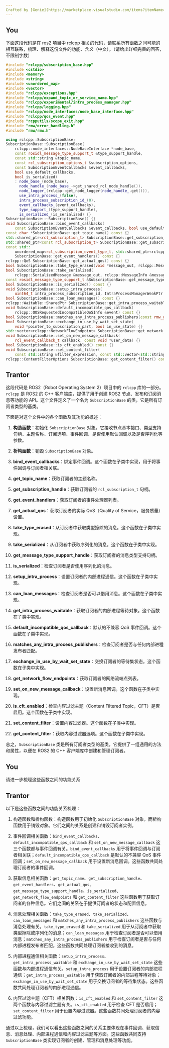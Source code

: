 ```yaml
---
Crafted by [Genie](https://marketplace.visualstudio.com/items?itemName=genieai.chatgpt-vscode)
---
```


## You

下面这段代码是在 ros2 项目中 rclcpp 相关的代码，请联系所有函数之间可能的相互联系，梳理、解释这份文件的功能、含义（中文）。（请给出详细完善的回答，不限制字数）

```cpp
#include "rclcpp/subscription_base.hpp"
#include <cstdio>
#include <memory>
#include <string>
#include <unordered_map>
#include <vector>
#include "rclcpp/exceptions.hpp"
#include "rclcpp/expand_topic_or_service_name.hpp"
#include "rclcpp/experimental/intra_process_manager.hpp"
#include "rclcpp/logging.hpp"
#include "rclcpp/node_interfaces/node_base_interface.hpp"
#include "rclcpp/qos_event.hpp"
#include "rcpputils/scope_exit.hpp"
#include "rmw/error_handling.h"
#include "rmw/rmw.h"

using rclcpp::SubscriptionBase;
SubscriptionBase::SubscriptionBase(
    rclcpp::node_interfaces::NodeBaseInterface *node_base,
    const rosidl_message_type_support_t &type_support_handle,
    const std::string &topic_name,
    const rcl_subscription_options_t &subscription_options,
    const SubscriptionEventCallbacks &event_callbacks,
    bool use_default_callbacks,
    bool is_serialized)
    : node_base_(node_base),
      node_handle_(node_base_->get_shared_rcl_node_handle()),
      node_logger_(rclcpp::get_node_logger(node_handle_.get())),
      use_intra_process_(false),
      intra_process_subscription_id_(0),
      event_callbacks_(event_callbacks),
      type_support_(type_support_handle),
      is_serialized_(is_serialized) {}
SubscriptionBase::~SubscriptionBase() {}
void SubscriptionBase::bind_event_callbacks(
    const SubscriptionEventCallbacks &event_callbacks, bool use_default_callbacks) {}
const char *SubscriptionBase::get_topic_name() const {}
std::shared_ptr<rcl_subscription_t> SubscriptionBase::get_subscription_handle() {}
std::shared_ptr<const rcl_subscription_t> SubscriptionBase::get_subscription_handle() const {}
const std::
    unordered_map<rcl_subscription_event_type_t, std::shared_ptr<rclcpp::QOSEventHandlerBase>> &
    SubscriptionBase::get_event_handlers() const {}
rclcpp::QoS SubscriptionBase::get_actual_qos() const {}
bool SubscriptionBase::take_type_erased(void *message_out, rclcpp::MessageInfo &message_info_out) {}
bool SubscriptionBase::take_serialized(
    rclcpp::SerializedMessage &message_out, rclcpp::MessageInfo &message_info_out) {}
const rosidl_message_type_support_t &SubscriptionBase::get_message_type_support_handle() const {}
bool SubscriptionBase::is_serialized() const {}
void SubscriptionBase::setup_intra_process(
    uint64_t intra_process_subscription_id, IntraProcessManagerWeakPtr weak_ipm) {}
bool SubscriptionBase::can_loan_messages() const {}
rclcpp::Waitable::SharedPtr SubscriptionBase::get_intra_process_waitable() const {}
void SubscriptionBase::default_incompatible_qos_callback(
    rclcpp::QOSRequestedIncompatibleQoSInfo &event) const {}
bool SubscriptionBase::matches_any_intra_process_publishers(const rmw_gid_t *sender_gid) const {}
bool SubscriptionBase::exchange_in_use_by_wait_set_state(
    void *pointer_to_subscription_part, bool in_use_state) {}
std::vector<rclcpp::NetworkFlowEndpoint> SubscriptionBase::get_network_flow_endpoints() const {}
void SubscriptionBase::set_on_new_message_callback(
    rcl_event_callback_t callback, const void *user_data) {}
bool SubscriptionBase::is_cft_enabled() const {}
void SubscriptionBase::set_content_filter(
    const std::string &filter_expression, const std::vector<std::string> &expression_parameters) {}
rclcpp::ContentFilterOptions SubscriptionBase::get_content_filter() const {}

```

## Trantor

这段代码是 ROS2（Robot Operating System 2）项目中的 `rclcpp` 库的一部分。`rclcpp` 是 ROS2 的 C++ 客户端库，提供了用于创建 ROS2 节点、发布和订阅消息等功能的 API。这个文件定义了一个名为 `SubscriptionBase` 的类，它是所有订阅者类型的基类。

下面是对这个文件中的各个函数及其功能的概述：

1. **构造函数**：初始化 `SubscriptionBase` 对象。它接收节点基本接口、类型支持句柄、主题名称、订阅选项、事件回调、是否使用默认回调以及是否序列化等参数。

2. **析构函数**：销毁 `SubscriptionBase` 对象。

3. **bind_event_callbacks**：绑定事件回调。这个函数在子类中实现，用于将事件回调与订阅者相关联。

4. **get_topic_name**：获取订阅者的主题名称。

5. **get_subscription_handle**：获取订阅者的 `rcl_subscription_t` 句柄。

6. **get_event_handlers**：获取订阅者的事件处理器列表。

7. **get_actual_qos**：获取订阅者的实际 QoS（Quality of Service，服务质量）设置。

8. **take_type_erased**：从订阅者中获取类型擦除的消息。这个函数在子类中实现。

9. **take_serialized**：从订阅者中获取序列化的消息。这个函数在子类中实现。

10. **get_message_type_support_handle**：获取订阅者的消息类型支持句柄。

11. **is_serialized**：检查订阅者是否使用序列化的消息。

12. **setup_intra_process**：设置订阅者的内部进程通信。这个函数在子类中实现。

13. **can_loan_messages**：检查订阅者是否可以借用消息。这个函数在子类中实现。

14. **get_intra_process_waitable**：获取订阅者的内部进程等待对象。这个函数在子类中实现。

15. **default_incompatible_qos_callback**：默认的不兼容 QoS 事件回调。这个函数在子类中实现。

16. **matches_any_intra_process_publishers**：检查订阅者是否与任何内部进程发布者匹配。

17. **exchange_in_use_by_wait_set_state**：交换订阅者的等待集状态。这个函数在子类中实现。

18. **get_network_flow_endpoints**：获取订阅者的网络流端点列表。

19. **set_on_new_message_callback**：设置新消息回调。这个函数在子类中实现。

20. **is_cft_enabled**：检查内容过滤主题（Content Filtered Topic，CFT）是否启用。这个函数在子类中实现。

21. **set_content_filter**：设置内容过滤器。这个函数在子类中实现。

22. **get_content_filter**：获取内容过滤器选项。这个函数在子类中实现。

总之，`SubscriptionBase` 类是所有订阅者类型的基类，它提供了一组通用的方法和属性，以便在 ROS2 的 C++ 客户端库中创建和管理订阅者。

## You

请进一步梳理这些函数之间的功能关系

## Trantor

以下是这些函数之间的功能关系梳理：

1. 构造函数和析构函数：构造函数用于初始化 `SubscriptionBase` 对象，而析构函数用于销毁对象。它们之间的关系是创建和销毁订阅者实例。

2. 事件回调相关函数：`bind_event_callbacks`、`default_incompatible_qos_callback` 和 `set_on_new_message_callback` 这三个函数都与事件回调有关。`bind_event_callbacks` 用于将事件回调与订阅者相关联；`default_incompatible_qos_callback` 是默认的不兼容 QoS 事件回调；`set_on_new_message_callback` 用于设置新消息回调。这些函数共同处理订阅者的事件回调。

3. 获取信息相关函数：`get_topic_name`、`get_subscription_handle`、`get_event_handlers`、`get_actual_qos`、`get_message_type_support_handle`、`is_serialized`、`get_network_flow_endpoints` 和 `get_content_filter` 这些函数用于获取订阅者的各种信息。它们之间的关系在于提供订阅者的状态和配置信息。

4. 消息处理相关函数：`take_type_erased`、`take_serialized`、`can_loan_messages` 和 `matches_any_intra_process_publishers` 这些函数与消息处理有关。`take_type_erased` 和 `take_serialized` 用于从订阅者中获取类型擦除或序列化的消息；`can_loan_messages` 用于检查订阅者是否可以借用消息；`matches_any_intra_process_publishers` 用于检查订阅者是否与任何内部进程发布者匹配。这些函数共同处理订阅者接收到的消息。

5. 内部进程通信相关函数：`setup_intra_process`、`get_intra_process_waitable` 和 `exchange_in_use_by_wait_set_state` 这些函数与内部进程通信有关。`setup_intra_process` 用于设置订阅者的内部进程通信；`get_intra_process_waitable` 用于获取订阅者的内部进程等待对象；`exchange_in_use_by_wait_set_state` 用于交换订阅者的等待集状态。这些函数共同处理订阅者的内部进程通信。

6. 内容过滤主题（CFT）相关函数：`is_cft_enabled` 和 `set_content_filter` 这两个函数与内容过滤主题有关。`is_cft_enabled` 用于检查 CFT 是否启用；`set_content_filter` 用于设置内容过滤器。这些函数共同处理订阅者的内容过滤功能。

通过以上梳理，我们可以看出这些函数之间的关系主要体现在事件回调、获取信息、消息处理、内部进程通信和内容过滤主题等方面。这些函数共同支持 `SubscriptionBase` 类实现订阅者的创建、管理和消息处理等功能。
